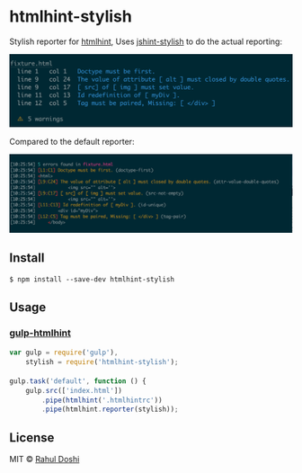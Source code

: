 # htmlhint-stylish

Stylish reporter for [htmlhint](https://htmlhint.com),
Uses [jshint-stylish](https://github.com/sindresorhus/jshint-stylish) to do the actual reporting:

![](screenshot.png)

Compared to the default reporter:

![](screenshot-default-reporter.png)

## Install

```
$ npm install --save-dev htmlhint-stylish
```

## Usage

### [gulp-htmlhint](https://www.npmjs.com/package/gulp-htmlhint)

```js
var gulp = require('gulp'),
    stylish = require('htmlhint-stylish');

gulp.task('default', function () {
    gulp.src(['index.html'])
        .pipe(htmlhint('.htmlhintrc'))
        .pipe(htmlhint.reporter(stylish));
```

## License

MIT © [Rahul Doshi](http://twitter.com/doshprompt)
